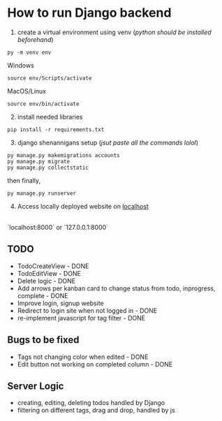# How to run Django backend

1. create a virtual environment using venv (*python should be installed beforehand*)
```
py -m venv env
```

Windows
```
source env/Scripts/activate
```

MacOS/Linux
```
source env/bin/activate
```

2. install needed libraries
```
pip install -r requirements.txt
```

3. django shenannigans setup (*jsut paste all the commands lolol*)
```
py manage.py makemigrations accounts
py manage.py migrate
py manage.py collectstatic 
```

then finally,
```
py manage.py runserver
```

4. Access locally deployed website on [localhost](127.0.0.1:8000) 
<br>
`localhost:8000` or `127.0.0.1:8000`


## TODO
- TodoCreateView - DONE
- TodoEditView - DONE
- Delete logic - DONE
- Add arrows per kanban card to change status from todo, inprogress, complete - DONE
- Improve login, signup website
- Redirect to login site when not logged in - DONE 
- re-implement javascript for tag filter - DONE

## Bugs to be fixed
- Tags not changing color when edited - DONE
- Edit button not working on completed column - DONE


## Server Logic
- creating, editing, deleting todos handled by Django
- filtering on different tags, drag and drop, handled by js


